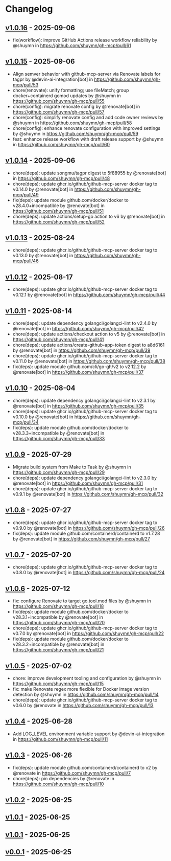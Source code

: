 # Changelog

## [v1.0.16](https://github.com/shuymn/gh-mcp/compare/v1.0.15...v1.0.16) - 2025-09-06
- fix(workflow): improve GitHub Actions release workflow reliability by @shuymn in https://github.com/shuymn/gh-mcp/pull/61

## [v1.0.15](https://github.com/shuymn/gh-mcp/compare/v1.0.14...v1.0.15) - 2025-09-06
- Align semver behavior with github-mcp-server via Renovate labels for tagpr by @devin-ai-integration[bot] in https://github.com/shuymn/gh-mcp/pull/53
- chore(renovate): unify formatting; use fileMatch; group docker+containerd gomod updates by @shuymn in https://github.com/shuymn/gh-mcp/pull/55
- chore(config): migrate renovate config by @renovate[bot] in https://github.com/shuymn/gh-mcp/pull/57
- chore(config): simplify renovate config and add code owner reviews by @shuymn in https://github.com/shuymn/gh-mcp/pull/58
- chore(config): enhance renovate configuration with improved settings by @shuymn in https://github.com/shuymn/gh-mcp/pull/59
- feat: enhance release workflow with draft release support by @shuymn in https://github.com/shuymn/gh-mcp/pull/60

## [v1.0.14](https://github.com/shuymn/gh-mcp/compare/v1.0.13...v1.0.14) - 2025-09-06
- chore(deps): update songmu/tagpr digest to 5f88955 by @renovate[bot] in https://github.com/shuymn/gh-mcp/pull/48
- chore(deps): update ghcr.io/github/github-mcp-server docker tag to v0.14.0 by @renovate[bot] in https://github.com/shuymn/gh-mcp/pull/49
- fix(deps): update module github.com/docker/docker to v28.4.0+incompatible by @renovate[bot] in https://github.com/shuymn/gh-mcp/pull/51
- chore(deps): update actions/setup-go action to v6 by @renovate[bot] in https://github.com/shuymn/gh-mcp/pull/52

## [v1.0.13](https://github.com/shuymn/gh-mcp/compare/v1.0.12...v1.0.13) - 2025-08-24
- chore(deps): update ghcr.io/github/github-mcp-server docker tag to v0.13.0 by @renovate[bot] in https://github.com/shuymn/gh-mcp/pull/46

## [v1.0.12](https://github.com/shuymn/gh-mcp/compare/v1.0.11...v1.0.12) - 2025-08-17
- chore(deps): update ghcr.io/github/github-mcp-server docker tag to v0.12.1 by @renovate[bot] in https://github.com/shuymn/gh-mcp/pull/44

## [v1.0.11](https://github.com/shuymn/gh-mcp/compare/v1.0.10...v1.0.11) - 2025-08-14
- chore(deps): update dependency golangci/golangci-lint to v2.4.0 by @renovate[bot] in https://github.com/shuymn/gh-mcp/pull/42
- chore(deps): update actions/checkout action to v5 by @renovate[bot] in https://github.com/shuymn/gh-mcp/pull/41
- chore(deps): update actions/create-github-app-token digest to a8d6161 by @renovate[bot] in https://github.com/shuymn/gh-mcp/pull/39
- chore(deps): update ghcr.io/github/github-mcp-server docker tag to v0.11.0 by @renovate[bot] in https://github.com/shuymn/gh-mcp/pull/38
- fix(deps): update module github.com/cli/go-gh/v2 to v2.12.2 by @renovate[bot] in https://github.com/shuymn/gh-mcp/pull/37

## [v1.0.10](https://github.com/shuymn/gh-mcp/compare/v1.0.9...v1.0.10) - 2025-08-04
- chore(deps): update dependency golangci/golangci-lint to v2.3.1 by @renovate[bot] in https://github.com/shuymn/gh-mcp/pull/35
- chore(deps): update ghcr.io/github/github-mcp-server docker tag to v0.10.0 by @renovate[bot] in https://github.com/shuymn/gh-mcp/pull/34
- fix(deps): update module github.com/docker/docker to v28.3.3+incompatible by @renovate[bot] in https://github.com/shuymn/gh-mcp/pull/33

## [v1.0.9](https://github.com/shuymn/gh-mcp/compare/v1.0.8...v1.0.9) - 2025-07-29
- Migrate build system from Make to Task by @shuymn in https://github.com/shuymn/gh-mcp/pull/29
- chore(deps): update dependency golangci/golangci-lint to v2.3.0 by @renovate[bot] in https://github.com/shuymn/gh-mcp/pull/31
- chore(deps): update ghcr.io/github/github-mcp-server docker tag to v0.9.1 by @renovate[bot] in https://github.com/shuymn/gh-mcp/pull/32

## [v1.0.8](https://github.com/shuymn/gh-mcp/compare/v1.0.7...v1.0.8) - 2025-07-27
- chore(deps): update ghcr.io/github/github-mcp-server docker tag to v0.9.0 by @renovate[bot] in https://github.com/shuymn/gh-mcp/pull/26
- fix(deps): update module github.com/containerd/containerd to v1.7.28 by @renovate[bot] in https://github.com/shuymn/gh-mcp/pull/27

## [v1.0.7](https://github.com/shuymn/gh-mcp/compare/v1.0.6...v1.0.7) - 2025-07-20
- chore(deps): update ghcr.io/github/github-mcp-server docker tag to v0.8.0 by @renovate[bot] in https://github.com/shuymn/gh-mcp/pull/24

## [v1.0.6](https://github.com/shuymn/gh-mcp/compare/v1.0.5...v1.0.6) - 2025-07-12
- fix: configure Renovate to target go.tool.mod files by @shuymn in https://github.com/shuymn/gh-mcp/pull/18
- fix(deps): update module github.com/docker/docker to v28.3.1+incompatible by @renovate[bot] in https://github.com/shuymn/gh-mcp/pull/20
- chore(deps): update ghcr.io/github/github-mcp-server docker tag to v0.7.0 by @renovate[bot] in https://github.com/shuymn/gh-mcp/pull/22
- fix(deps): update module github.com/docker/docker to v28.3.2+incompatible by @renovate[bot] in https://github.com/shuymn/gh-mcp/pull/21

## [v1.0.5](https://github.com/shuymn/gh-mcp/compare/v1.0.4...v1.0.5) - 2025-07-02
- chore: improve development tooling and configuration by @shuymn in https://github.com/shuymn/gh-mcp/pull/15
- fix: make Renovate regex more flexible for Docker image version detection by @shuymn in https://github.com/shuymn/gh-mcp/pull/14
- chore(deps): update ghcr.io/github/github-mcp-server docker tag to v0.6.0 by @renovate in https://github.com/shuymn/gh-mcp/pull/13

## [v1.0.4](https://github.com/shuymn/gh-mcp/compare/v1.0.3...v1.0.4) - 2025-06-28
- Add LOG_LEVEL environment variable support by @devin-ai-integration in https://github.com/shuymn/gh-mcp/pull/11

## [v1.0.3](https://github.com/shuymn/gh-mcp/compare/v1.0.2...v1.0.3) - 2025-06-26
- fix(deps): update module github.com/containerd/containerd to v2 by @renovate in https://github.com/shuymn/gh-mcp/pull/7
- chore(deps): pin dependencies by @renovate in https://github.com/shuymn/gh-mcp/pull/10

## [v1.0.2](https://github.com/shuymn/gh-mcp/compare/v1.0.1...v1.0.2) - 2025-06-25

## [v1.0.1](https://github.com/shuymn/gh-mcp/compare/v1.0.0...v1.0.1) - 2025-06-25

## [v1.0.1](https://github.com/shuymn/gh-mcp/compare/v1.0.0...v1.0.1) - 2025-06-25

## [v0.0.1](https://github.com/shuymn/gh-mcp/commits/v0.0.1) - 2025-06-25
